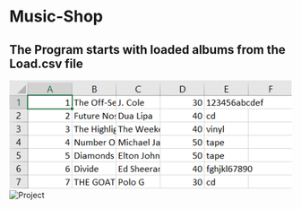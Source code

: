 # Music-Shop

## The Program starts with loaded albums from the Load.csv file
![Load](Images/Image1.png)
![Project](Images/Project.png)
